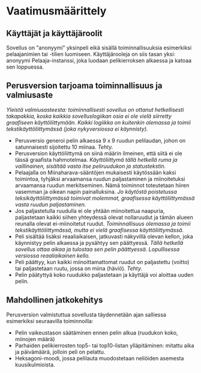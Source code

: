 # Vaatimusmäärittely

## Käyttäjät ja käyttäjäroolit

Sovellus on "anonyymi" yksinpeli eikä sisällä toiminnallisuuksia esimerkiksi pelaajanimien tai -tilien luomiseen. Käyttäjärooleja on siis tasan yksi: anonyymi Pelaaja-instanssi, joka luodaan pelikierroksen alkaessa ja katoaa sen loppuessa.

## Perusversion tarjoama toiminnallisuus ja valmiusaste

_Yleistä valmiusasteesta: toiminnallisesti sovellus on ottanut hetkellisesti takapakkia, koska kaikkia sovelluslogiikan osia ei ole vielä siirretty graafiseen käyttöliittymään. Kaikki logiikka on kuitenkin olemassa ja toimii tekstikäyttöliittymässä (joka nykyversiossa ei käynnisty)._

* Perusversio generoi pelin alkaessa 9 x 9 ruudun pelilaudan, johon on satunnaisesti sijoitettu 10 miinaa. _Tehty._
* Perusversion käyttöliittymä on siinä määrin ilmeinen, että siitä ei ole tässä graafista hahmotelmaa. _Käyttöliittymä tällä hetkellä ruma ja vaillinainen, sisältää vasta itse peliruudukon ja statustekstin._
* Pelaajalla on Miinaharava-sääntöjen mukaisesti käytössään kaksi toimintoa, tyhjäksi arvaamansa ruudun paljastaminen ja miinoitetuksi arvaamansa ruudun merkitseminen. Nämä toiminnot toteutetaan hiiren vasemman ja oikean napin painalluksina. _Jo käytöstä poistetussa teksikäyttöliittymässä toimivat molemmat, graafisessa käyttöliittymässä vasta ruudun paljastaminen._
* Jos paljastetulla ruudulla ei ole yhtään miinoitettua naapuria, paljastetaan kaikki siihen yhteydessä olevat nollaruudut ja tämän alueen reunalla olevat ei-miinoitetut ruudut. _Toiminnallisuus olemassa ja toimii tekstikäyttöliittymässä, mutta ei vielä graafisessa käyttöliittymässä._
* Peli sisältää lisäksi reaaliaikaisen, jatkuvasti näkyvillä olevan kellon, joka käynnistyy pelin alkaessa ja pysähtyy sen päättyessä. _Tällä hetkellä sovellus ottaa aikaa ja tulostaa sen pelin päättyessä. Lopullisessa versiossa reaaliaikainen kello._
* Peli päättyy, kun kaikki miinoittamattomat ruudut on paljastettu (voitto) tai paljastetaan ruutu, jossa on miina (häviö). _Tehty._
* Pelin päätyttyä koko ruudukko paljastetaan ja käyttäjä voi aloittaa uuden pelin.

## Mahdollinen jatkokehitys

Perusversion valmistuttua sovellusta täydennetään ajan salliessa esimerkiksi seuraavilla toiminnoilla:

* Pelin vaikeustason säätäminen ennen pelin alkua (ruudukon koko, miinojen määrä)
* Parhaiden pelikierrosten top5- tai top10-listan ylläpitäminen: mitattu aika ja päivämäärä, jolloin peli on pelattu.
* Heksagoni-moodi, jossa pelilauta muodostetaan neliöiden asemesta kuusikulmioista.
